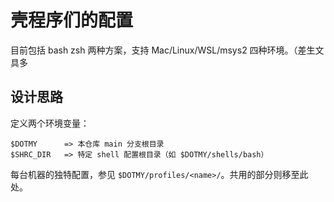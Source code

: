 # 壳程序们的配置

目前包括 bash zsh 两种方案，支持 Mac/Linux/WSL/msys2 四种环境。（差生文具多

## 设计思路

定义两个环境变量：

```
$DOTMY      => 本仓库 main 分支根目录
$SHRC_DIR   => 特定 shell 配置根目录（如 $DOTMY/shells/bash）
```

每台机器的独特配置，参见 `$DOTMY/profiles/<name>/`。共用的部分则移至此处。
